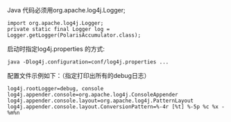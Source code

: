 Java 代码必须用org.apache.log4j.Logger;

```
import org.apache.log4j.Logger;
private static final Logger log = Logger.getLogger(PolarisAccumulator.class);
```

启动时指定log4j.properties 的方式: 

```
java -Dlog4j.configuration=conf/log4j.properties ...
```

配置文件示例如下：（指定打印出所有的debug日志）

```
log4j.rootLogger=debug, console
log4j.appender.console=org.apache.log4j.ConsoleAppender
log4j.appender.console.layout=org.apache.log4j.PatternLayout
log4j.appender.console.layout.ConversionPattern=%-4r [%t] %-5p %c %x - %m%n
```
